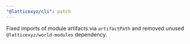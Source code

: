 ```yaml
---
"@latticexyz/cli": patch
---
```


Fixed imports of module artifacts via `artifactPath` and removed unused `@latticexyz/world-modules` dependency.
